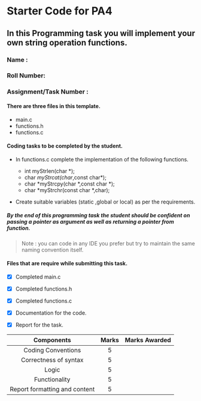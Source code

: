 #  Starter Code for PA4
## In this Programming task you  will  implement your own string operation functions.
### Name : 
### Roll Number:
### Assignment/Task Number :


#### There are three files in this template.
* main.c 
* functions.h 
* functions.c 

#### Coding tasks to be completed by the student.
* In functions.c complete the implementation of the following functions.
	- int myStrlen(char *);
	- char *myStrcat(char*,const char*);
	- char *myStrcpy(char *,const char *);
	- char *myStrchr(const char *,char); 

* Create suitable variables (static ,global or local) as per the requirements.

##### By the end of this programming task the student should be confident on passing a pointer as argument as well as returning a pointer from function.


>Note : you can code in any IDE you prefer but try to maintain the same naming convention itself. 

#### Files that are require while submitting this task.
- [x] Completed main.c
- [x] Completed functions.h
- [x] Completed functions.c
- [x] Documentation for the code.
- [x] Report for the task.


|               Components               |     Marks     | Marks Awarded |
|:--------------------------------------:|:-------------:|---------------|
|           Coding   Conventions         |        5      |               |
|         Correctness   of syntax        |        5      |               |
|                  Logic                 |        5      |               |
|              Functionality             |        5      |               |
|     Report   formatting and content    |        5      |               |
